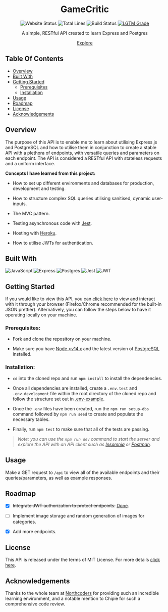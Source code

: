 <h1 align="center"> GameCritic</h1><p align="center"><img src="https://img.shields.io/website?down_color=red&down_message=down&style=flat-square&up_color=bright-green&up_message=up&url=https%3A%2F%2Fgamecritic.herokuapp.com%2Fapi%2F&logo=heroku" alt="Website Status" /> <img alt="Total Lines" src="https://img.shields.io/tokei/lines/github/sanctumlysis/gamecritic?color=bright-green&logo=github&logoColor=white&style=flat-square" /> <img alt="Build Status" src="https://img.shields.io/github/workflow/status/sanctumlysis/gamecritic/test-and-deploy?style=flat-square&logo=github%20actions&logoColor=white" /> <a href="https://lgtm.com/projects/g/sanctumlysis/gamecritic/"><img alt="LGTM Grade" src="https://img.shields.io/lgtm/grade/javascript/github/sanctumlysis/gamecritic?color=bright-green&label=code%20grade&logo=lgtm&style=flat-square"></a></p>

<p align="center">A simple, RESTful API created to learn Express and Postgres</p>
<p align="center"><a href="https://gamecritic.herokuapp.com/api">Explore</a>

## Table Of Contents

- [Overview](#overview)
- [Built With](#built-with)
- [Getting Started](#getting-started)
  - [Prerequisites](#prerequisites)
  - [Installation](#installation)
- [Usage](#usage)
- [Roadmap](#roadmap)
- [License](#license)
- [Acknowledgements](#acknowledgements)

## Overview

The purpose of this API is to enable me to learn about utilising Express.js and PostgreSQL and how to utilise them in conjunction to create a stable API with a plethora of endpoints, with versatile queries and parameters on each endpoint. The API is considered a RESTful API with stateless requests and a uniform interface.

**Concepts I have learned from this project:**

- How to set up different environments and databases for production, development and testing.

- How to structure complex SQL queries utilising sanitised, dynamic user-inputs.

- The MVC pattern.

- Testing asynchronous code with [Jest](https://jestjs.io/).

- Hosting with [Heroku](https://heroku.com).
- How to utilise JWTs for authentication.

## Built With

<img src="https://img.shields.io/badge/JavaScript-323330?style=for-the-badge&logo=javascript&logoColor=F7DF1E" alt="JavaScript"/> <img src="https://img.shields.io/badge/Express.js-0F9A41?style=for-the-badge&logo=express" alt="Express" /> <img src="https://img.shields.io/badge/Postgres-32668E?style=for-the-badge&logo=postgresql&logoColor=FFF" alt="Postgres" /> <img src="https://img.shields.io/badge/Jest-C21325?style=for-the-badge&logo=jest" alt="Jest" /> <img src="https://img.shields.io/badge/JWT-000000?style=for-the-badge&logo=JSON%20web%20tokens&logoColor=white" alt="JWT">

## Getting Started

If you would like to view this API, you can [click here](https://gamecritic.herokuapp.com/api) to view and interact with it through your browser (Firefox/Chrome recommended for the built-in JSON prettier). Alternatively, you can follow the steps below to have it operating locally on your machine.

### Prerequisites:

- Fork and clone the repository on your machine.

- Make sure you have [Node >v14.x](https://nodejs.org/en/) and the latest version of [PostgreSQL](https://www.postgresql.org/) installed.

### Installation:

- `cd` into the cloned repo and run `npm install` to install the dependencies.

- Once all dependencies are installed, create a `.env.test` and `.env.development` file within the root directory of the cloned repo and follow the structure set out in [.env-example](/.env-example).

- Once the `.env` files have been created, run the `npm run setup-dbs` command followed by `npm run seed` to create and populate the necessary tables.

- Finally, run `npm test` to make sure that all of the tests are passing.

> _Note: you can use the `npm run dev` command to start the server and explore the API with an API client such as [Insomnia](https://insomnia.rest/download) or [Postman](https://www.postman.com/)._

## Usage

Make a GET request to `/api` to view all of the available endpoints and their queries/parameters, as well as example responses.

## Roadmap

- [x] ~~Integrate JWT authorization to protect endpoints.~~ [Done](https://github.com/sanctumlysis/gamecritic/issues/1).

- [ ] Implement image storage and random generation of images for categories.

- [x] Add more endpoints.

## License

This API is released under the terms of MIT License. For more details [click here](/LICENSE).

## Acknowledgements

Thanks to the whole team at [Northcoders](https://northcoders.com/) for providing such an incredible learning environment, and a notable mention to Chipie for such a comprehensive code review.
